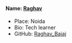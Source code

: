 #### Name: [Raghav](https://github.com/Raghav-Bajaj/)

- Place: Noida
- Bio: Tech learner
- GitHub: [Raghav_Bajaj](https://github.com/Raghav-Bajaj/)
